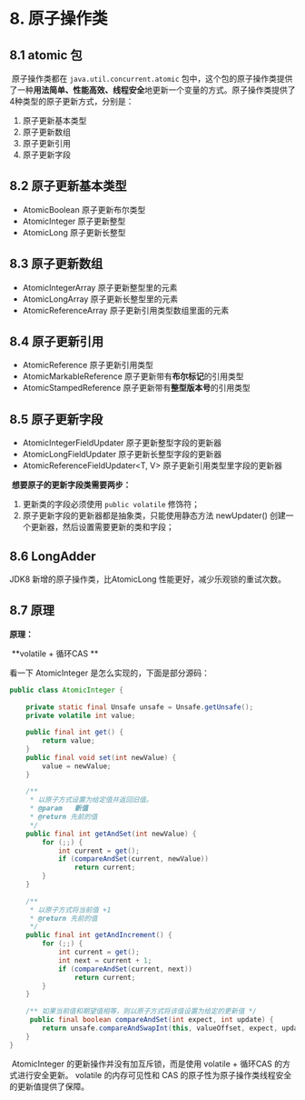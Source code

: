 # 8. 原子操作类

## 8.1 atomic 包

​	原子操作类都在 `java.util.concurrent.atomic` 包中，这个包的原子操作类提供了一种**用法简单、性能高效、线程安全**地更新一个变量的方式。原子操作类提供了4种类型的原子更新方式，分别是：

1. 原子更新基本类型
2. 原子更新数组
3. 原子更新引用
4. 原子更新字段



## 8.2 原子更新基本类型

- AtomicBoolean	原子更新布尔类型
- AtomicInteger      原子更新整型
- AtomicLong          原子更新长整型



## 8.3 原子更新数组

- AtomicIntegerArray	原子更新整型里的元素
- AtomicLongArray        原子更新长整型里的元素
- AtomicReferenceArray<E>     原子更新引用类型数组里面的元素



## 8.4 原子更新引用

- AtomicReference<V>								原子更新引用类型
- AtomicMarkableReference<V>               原子更新带有**布尔标记**的引用类型
- AtomicStampedReference<V>                原子更新带有**整型版本号**的引用类型



## 8.5 原子更新字段

- AtomicIntegerFieldUpdater<T>			  原子更新整型字段的更新器
- AtomicLongFieldUpdater<T>                  原子更新长整型字段的更新器
- AtomicReferenceFieldUpdater<T, V>     原子更新引用类型里字段的更新器



​	**想要原子的更新字段类需要两步：**

1. 更新类的字段必须使用 `public volatile` 修饰符；
2. 原子更新字段的更新器都是抽象类，只能使用静态方法 newUpdater() 创建一个更新器，然后设置需要更新的类和字段；



## 8.6 LongAdder

JDK8 新增的原子操作类，比AtomicLong  性能更好，减少乐观锁的重试次数。



## 8.7 原理

**原理：**

​	**volatile + 循环CAS **



看一下 AtomicInteger 是怎么实现的，下面是部分源码：

```java
public class AtomicInteger {
    
    private static final Unsafe unsafe = Unsafe.getUnsafe();
    private volatile int value;
    
    public final int get() {
        return value;
    }
    public final void set(int newValue) {
        value = newValue;
    }
    
    /**
     * 以原子方式设置为给定值并返回旧值。
     * @param	新值
     * @return 先前的值
     */
    public final int getAndSet(int newValue) {
        for (;;) {
            int current = get();
            if (compareAndSet(current, newValue))
                return current;
        }
    }
    
    /**
     * 以原子方式将当前值 +1
     * @return 先前的值
     */
    public final int getAndIncrement() {
        for (;;) {
            int current = get();
            int next = current + 1;
            if (compareAndSet(current, next))
                return current;
        }
    }
    
    /** 如果当前值和期望值相等，则以原子方式将该值设置为给定的更新值 */
     public final boolean compareAndSet(int expect, int update) {
        return unsafe.compareAndSwapInt(this, valueOffset, expect, update);
    }
}
```

​	AtomicInteger 的更新操作并没有加互斥锁，而是使用 volatile + 循环CAS 的方式进行安全更新。 volatile 的内存可见性和 CAS 的原子性为原子操作类线程安全的更新值提供了保障。



